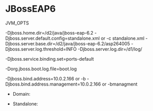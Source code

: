 JBossEAP6
=========

JVM_OPTS

  -Djboss.home.dir=/d2/java/jboss-eap-6.2
  -Djboss.server.default.config=standalone.xml                    or -c standalone.xml
  -Djboss.server.base.dir=/d2/java/jboss-eap-6.2/asp264005
  -Djboss.server.log.threshold=INFO 
  -Djboss.server.log.dir=/d1/log/
  
  -Djboss.service.binding.set=ports-default 
  
  -Dorg.jboss.boot.log.file=boot.log
  
  -Djboss.bind.address=10.0.2.166                                 or -b
  -Djboss.bind.address.management=10.0.2.166                      or -bmanagment
  
  * Domain:
  
  * Standalone:
